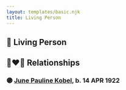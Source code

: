 ```yaml
---
layout: templates/basic.njk
title: Living Person
---
```

## 🔵 Living Person

## 👩‍❤️‍👨 Relationships

### 🟣 [June Pauline Kobel](/people/4/43589122), b. 14 APR 1922
